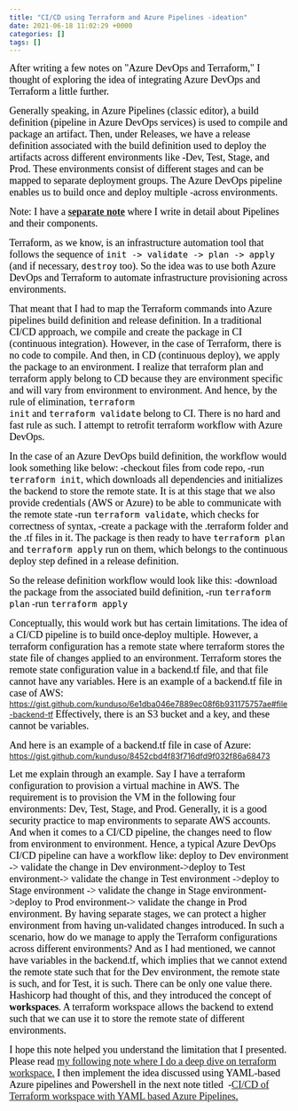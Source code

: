 ```yaml
---
title: "CI/CD using Terraform and Azure Pipelines -ideation"
date: 2021-06-18 11:02:29 +0000
categories: []
tags: []
---
```


<span style="font-size:18px;"><span style="font-family:calibri;"><span style="color:#000000;">After writing a few notes on "Azure DevOps and Terraform," I thought of exploring the idea of integrating Azure DevOps and Terraform a little further.</span></span></span>

<span style="font-size:18px;"><span style="font-family:calibri;"><span style="color:#000000;">Generally speaking, in Azure Pipelines (classic editor), a build definition (pipeline in Azure DevOps services) is used to compile and package an artifact. Then, under Releases, we have a release definition associated with the build definition used to deploy the artifacts across different environments like -Dev, Test, Stage, and Prod. These environments consist of different stages and can be mapped to separate deployment groups. The Azure DevOps pipeline enables us to build once and deploy multiple -across environments.</span></span></span>
<!--more-->
<span style="font-size:18px;"><span style="font-family:calibri;"><span style="color:#000000;">Note: I have a <a href="https://skundunotes.com/2020/05/15/getting-started-with-azure-devops-create-a-build-pipeline-part-2-classic-editor/"><span style="text-decoration:underline;"><strong>separate note</strong></span></a> where I write in detail about Pipelines and their components.</span></span></span>

<span style="font-size:18px;"><span style="font-family:calibri;"><span style="color:#000000;">Terraform, as we know, is an infrastructure automation tool that follows the sequence of <code>init -&gt; validate -&gt; plan -&gt; apply</code> (and if necessary, <code>destroy</code> too). So the idea was to use both Azure DevOps and Terraform to automate infrastructure provisioning across environments.</span></span></span>

<span style="font-size:18px;"><span style="font-family:calibri;"><span style="color:#000000;">That meant that I had to map the Terraform commands into Azure pipelines build definition and release definition. In a traditional CI/CD approach, we compile and create the package in CI (continuous integration). However, in the case of Terraform, there is no code to compile. And then, in CD (continuous deploy), we apply the package to an environment. I realize that terraform plan and terraform apply belong to CD because they are environment specific and will vary from environment to environment. And hence, by the rule of elimination, <code>terraform init</code> and <code>terraform validate</code> belong to CI. There is no hard and fast rule as such. I attempt to retrofit terraform workflow with Azure DevOps.</span></span></span>

<span style="font-size:18px;"><span style="font-family:calibri;"><span style="color:#000000;">In the case of an Azure DevOps build definition, the workflow would look something like below:</span></span></span>
<span style="font-size:18px;"><span style="font-family:calibri;"><span style="color:#000000;">-checkout files from code repo,</span></span></span>
<span style="font-size:18px;"><span style="font-family:calibri;"><span style="color:#000000;">-run <code>terraform init</code>, which downloads all dependencies and initializes the backend to store the remote state. It is at this stage that we also provide credentials (AWS or Azure) to be able to communicate with the remote state</span></span></span>
<span style="font-size:18px;"><span style="font-family:calibri;"><span style="color:#000000;">-run <code>terraform validate</code>, which checks for correctness of syntax,</span></span></span>
<span style="font-size:18px;"><span style="font-family:calibri;"><span style="color:#000000;">-create a package with the .terraform folder and the .tf files in it.</span></span></span>
<span style="font-size:18px;"><span style="font-family:calibri;"><span style="color:#000000;">The package is then ready to have <code>terraform plan</code> and <code>terraform apply</code> run on them, which belongs to the continuous deploy step defined in a release definition.</span></span></span>

<span style="font-size:18px;"><span style="font-family:calibri;"><span style="color:#000000;">So the release definition workflow would look like this:</span></span></span>
<span style="font-size:18px;"><span style="font-family:calibri;"><span style="color:#000000;">-download the package from the associated build definition,</span></span></span>
<span style="font-size:18px;"><span style="font-family:calibri;"><span style="color:#000000;">-run <code>terraform plan</code></span></span></span>
<span style="font-size:18px;"><span style="font-family:calibri;"><span style="color:#000000;">-run <code>terraform apply</code></span></span></span>

<span style="font-size:18px;"><span style="font-family:calibri;"><span style="color:#000000;">Conceptually, this would work but has certain limitations.</span></span></span>
<span style="font-size:18px;"><span style="font-family:calibri;"><span style="color:#000000;">The idea of a CI/CD pipeline is to build once-deploy multiple. However, a terraform configuration has a remote state where terraform stores the state file of changes applied to an environment. Terraform stores the remote state configuration value in a backend.tf file, and that file cannot have any variables.</span></span></span>
<span style="font-size:18px;"><span style="font-family:calibri;"><span style="color:#000000;">Here is an example of a backend.tf file in case of AWS:</span></span></span>
https://gist.github.com/kunduso/6e1dba046e7889ec08f6b931175757ae#file-backend-tf
<span style="font-size:18px;"><span style="font-family:calibri;"><span style="color:#000000;">Effectively, there is an S3 bucket and a key, and these cannot be variables.</span></span></span>

<span style="font-size:18px;"><span style="font-family:calibri;"><span style="color:#000000;">And here is an example of a backend.tf file in case of Azure:</span></span></span>
https://gist.github.com/kunduso/8452cbd4f83f716dfd9f032f86a68473

<span style="font-size:18px;"><span style="font-family:calibri;"><span style="color:#000000;">Let me explain through an example. Say I have a terraform configuration to provision a virtual machine in AWS. The requirement is to provision the VM in the following four environments: Dev, Test, Stage, and Prod. Generally, it is a good security practice to map environments to separate AWS accounts. And when it comes to a CI/CD pipeline, the changes need to flow from environment to environment. Hence, a typical Azure DevOps CI/CD pipeline can have a workflow like: deploy to Dev environment -&gt; validate the change in Dev environment-&gt;deploy to Test environment-&gt; validate the change in Test environment -&gt;deploy to Stage environment -&gt; validate the change in Stage environment-&gt;deploy to Prod environment-&gt; validate the change in Prod environment. By having separate stages, we can protect a higher environment from having un-validated changes introduced.</span></span></span>
<span style="font-size:18px;"><span style="font-family:calibri;"><span style="color:#000000;">In such a scenario, how do we manage to apply the Terraform configurations across different environments?</span></span></span>
<span style="font-size:18px;"><span style="font-family:calibri;"><span style="color:#000000;">And as I had mentioned, we cannot have variables in the backend.tf, which implies that we cannot extend the remote state such that for the Dev environment, the remote state is such, and for Test, it is such. There can be only one value there.</span></span></span>
<span style="font-size:18px;"><span style="font-family:calibri;"><span style="color:#000000;">Hashicorp had thought of this, and they introduced the concept of <strong>workspaces</strong>. A terraform workspace allows the backend to extend such that we can use it to store the remote state of different environments.</span></span></span>

<span style="font-size:18px;"><span style="font-family:calibri;"><span style="color:#000000;">I hope this note helped you understand the limitation that I presented. Please read <span style="text-decoration:underline;"><a href="https://skundunotes.com/2021/06/19/terraform-workspace-with-multiple-aws-accounts/" target="_blank" rel="noopener">my following note where I do a deep dive on terraform workspace.</a></span> I then implement the idea discussed using YAML-based Azure pipelines and Powershell in the next note titled  -<span style="text-decoration:underline;"><a href="https://skundunotes.com/2021/07/10/ci-cd-of-terraform-workspace-with-yaml-based-azure-pipelines/" target="_blank" rel="noopener">CI/CD of Terraform workspace with YAML based Azure Pipelines</a>.</span></span></span></span>
